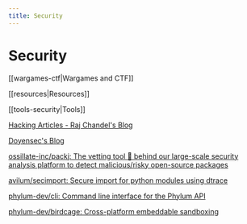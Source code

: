 ```yaml
---
title: Security
---
```


# Security

[[wargames-ctf|Wargames and CTF]]

[[resources|Resources]]

[[tools-security|Tools]]

[Hacking Articles - Raj Chandel's Blog](https://www.hackingarticles.in/)

[Doyensec's Blog](https://blog.doyensec.com/)

[ossillate-inc/packj: The vetting tool 🚀 behind our large-scale security analysis platform to detect malicious/risky open-source packages](https://github.com/ossillate-inc/packj)

[avilum/secimport: Secure import for python modules using dtrace](https://github.com/avilum/secimport)

[phylum-dev/cli: Command line interface for the Phylum API](https://github.com/phylum-dev/cli)

[phylum-dev/birdcage: Cross-platform embeddable sandboxing](https://github.com/phylum-dev/birdcage)
